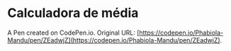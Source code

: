 # Calculadora de média

A Pen created on CodePen.io. Original URL: [https://codepen.io/Phabiola-Mandu/pen/ZEadwjZ](https://codepen.io/Phabiola-Mandu/pen/ZEadwjZ).

